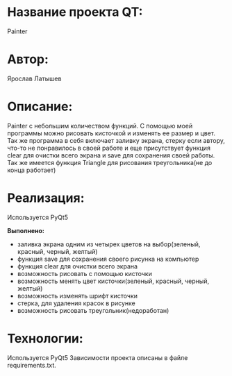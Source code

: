 # Название проекта QT:
Painter
# Автор:
Ярослав Латышев
# Описание:
Painter с небольшим количеством функций. С помощью моей программы можно рисовать кисточкой
и изменять ее размер и цвет. Так же программа в себя включает заливку экрана, стерку
если автору, что-то не понравилось в своей работе и еще присутствует функция clear
для очистки всего экрана и save для сохранения своей работы.
Так же имеется функция Triangle для рисования треугольника(не до конца работает)
# Реализация:
Используется PyQt5

**Выполнено:**

+ заливка экрана одним из четырех цветов на выбор(зеленый, красный, черный, желтый)
+ функция save для сохранения своего рисунка на компьютер
+ функция clear для очистки всего экрана
+ возможность рисовать с помощью кисточки
+ возможность менять цвет кисточки(зеленый, красный, черный, желтый)
+ возможность изменять шрифт кисточки
+ стерка, для удаления красок в рисунке
+ возможность рисовать треугольник(недоработан)


# Технологии:
Используется PyQt5
Зависимости проекта описаны в файле requirements.txt.

